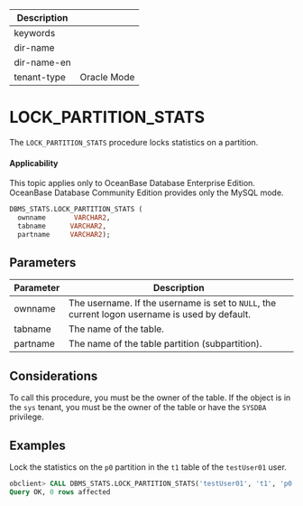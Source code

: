 | Description   |                 |
|---------------|-----------------|
| keywords      |                 |
| dir-name      |                 |
| dir-name-en   |                 |
| tenant-type   | Oracle Mode     |

# LOCK_PARTITION_STATS

The `LOCK_PARTITION_STATS` procedure locks statistics on a partition.

  <main id="notice" >
    <h4>Applicability</h4>
    <p>This topic applies only to OceanBase Database Enterprise Edition. OceanBase Database Community Edition provides only the MySQL mode. </p>
  </main>

```sql
DBMS_STATS.LOCK_PARTITION_STATS (
  ownname       VARCHAR2,
  tabname      VARCHAR2,
  partname     VARCHAR2);
```

## Parameters

| Parameter | Description |
|----------|-----------------------------------|
| ownname | The username. If the username is set to `NULL`, the current logon username is used by default.  |
| tabname | The name of the table.  |
| partname | The name of the table partition (subpartition).  |



## Considerations

To call this procedure, you must be the owner of the table. If the object is in the `sys` tenant, you must be the owner of the table or have the `SYSDBA` privilege.

## Examples

Lock the statistics on the `p0` partition in the `t1` table of the `testUser01` user.

```sql
obclient> CALL DBMS_STATS.LOCK_PARTITION_STATS('testUser01', 't1', 'p0');
Query OK, 0 rows affected
```


